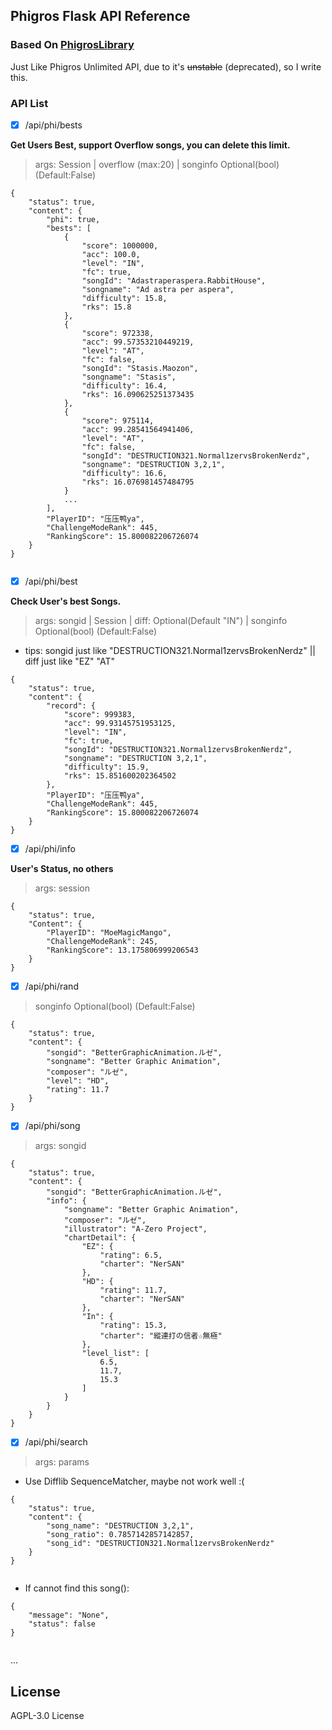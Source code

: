 ## Phigros Flask API Reference

### Based On [PhigrosLibrary](https://github.com/7aGiven/PhigrosLibrary)

Just Like Phigros Unlimited API, due to it's ~~unstable~~ (deprecated), so I write this.

### API List

- [x] /api/phi/bests

**Get Users Best, support Overflow songs, you can delete this limit.**

> args: Session | overflow (max:20) | songinfo Optional(bool) (Default:False)

```
{
    "status": true,
    "content": {
        "phi": true,
        "bests": [
            {
                "score": 1000000,
                "acc": 100.0,
                "level": "IN",
                "fc": true,
                "songId": "Adastraperaspera.RabbitHouse",
                "songname": "Ad astra per aspera",
                "difficulty": 15.8,
                "rks": 15.8
            },
            {
                "score": 972338,
                "acc": 99.57353210449219,
                "level": "AT",
                "fc": false,
                "songId": "Stasis.Maozon",
                "songname": "Stasis",
                "difficulty": 16.4,
                "rks": 16.090625251373435
            },
            {
                "score": 975114,
                "acc": 99.28541564941406,
                "level": "AT",
                "fc": false,
                "songId": "DESTRUCTION321.Normal1zervsBrokenNerdz",
                "songname": "DESTRUCTION 3,2,1",
                "difficulty": 16.6,
                "rks": 16.076981457484795
            }
            ...
        ],
        "PlayerID": "压压鸭ya",
        "ChallengeModeRank": 445,
        "RankingScore": 15.800082206726074
    }
}


```

- [x] /api/phi/best

**Check User's best Songs.**

> args: songid | Session | diff: Optional(Default "IN") | songinfo Optional(bool) (Default:False)

- tips: songid just like "DESTRUCTION321.Normal1zervsBrokenNerdz" || diff just like "EZ" "AT" 

```
{
    "status": true,
    "content": {
        "record": {
            "score": 999383,
            "acc": 99.93145751953125,
            "level": "IN",
            "fc": true,
            "songId": "DESTRUCTION321.Normal1zervsBrokenNerdz",
            "songname": "DESTRUCTION 3,2,1",
            "difficulty": 15.9,
            "rks": 15.851600202364502
        },
        "PlayerID": "压压鸭ya",
        "ChallengeModeRank": 445,
        "RankingScore": 15.800082206726074
    }
}

```

- [x] /api/phi/info

**User's Status, no others**

> args: session

```
{
    "status": true,
    "Content": {
        "PlayerID": "MoeMagicMango",
        "ChallengeModeRank": 245,
        "RankingScore": 13.175806999206543
    }
}
```

- [x] /api/phi/rand

> songinfo Optional(bool) (Default:False)

```
{
    "status": true,
    "content": {
        "songid": "BetterGraphicAnimation.ルゼ",
        "songname": "Better Graphic Animation",
        "composer": "ルゼ",
        "level": "HD",
        "rating": 11.7
    }
}
```

- [x] /api/phi/song

> args: songid

```
{
    "status": true,
    "content": {
        "songid": "BetterGraphicAnimation.ルゼ",
        "info": {
            "songname": "Better Graphic Animation",
            "composer": "ルゼ",
            "illustrator": "A-Zero Project",
            "chartDetail": {
                "EZ": {
                    "rating": 6.5,
                    "charter": "NerSAN"
                },
                "HD": {
                    "rating": 11.7,
                    "charter": "NerSAN"
                },
                "In": {
                    "rating": 15.3,
                    "charter": "縱連打の信者☆無極"
                },
                "level_list": [
                    6.5,
                    11.7,
                    15.3
                ]
            }
        }
    }
}
```

- [x] /api/phi/search

> args: params

* Use Difflib SequenceMatcher, maybe not work well :(

```
{
    "status": true,
    "content": {
        "song_name": "DESTRUCTION 3,2,1",
        "song_ratio": 0.7857142857142857,
        "song_id": "DESTRUCTION321.Normal1zervsBrokenNerdz"
    }
}
    
```
* If cannot find this song():

```
{
    "message": "None",
    "status": false
}
    
```


...


## License

AGPL-3.0 License

